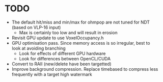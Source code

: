 # TODO

- The default hit/miss and min/max for ohmpop are not tuned for NDT (based on VLP-16 input)
  - Max is certainly too low and will result in erosion
- Revisit GPU update to use VoxelOccupancy.h
- GPU optimisation pass. Since memory access is so irregular, best to look at avoiding branching
  - Look for effects of different GPU hardware
  - Look for differences between OpenCL/CUDA
- Convert to RAII (new/delete have been targetted)
- Improve background compression. Replace timebased to compress less frequently with a target high watermark

